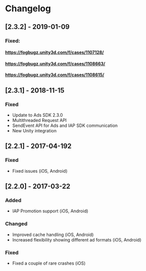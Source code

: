 # Changelog

## [2.3.2] - 2019-01-09

### Fixed:
#### https://fogbugz.unity3d.com/f/cases/1107128/
#### https://fogbugz.unity3d.com/f/cases/1108663/
#### https://fogbugz.unity3d.com/f/cases/1108615/

## [2.3.1] - 2018-11-15

### Fixed

 * Update to Ads SDK 2.3.0
 * Multithreaded Request API
 * SendEvent API for Ads and IAP SDK communication
 * New Unity integration

## [2.2.1] - 2017-04-192

### Fixed

 * Fixed issues (iOS, Android)

## [2.2.0] - 2017-03-22

### Added

 * IAP Promotion support (iOS, Android)

### Changed

 * Improved cache handling (iOS, Android)
 * Increased flexibility showing different ad formats (iOS, Android)

### Fixed

 * Fixed a couple of rare crashes (iOS)
